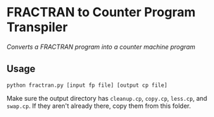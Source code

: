 FRACTRAN to Counter Program Transpiler
======================================

_Converts a FRACTRAN program into a counter machine program_

Usage
-----

`python fractran.py [input fp file] [output cp file]`

Make sure the output directory has `cleanup.cp`, `copy.cp`, `less.cp`, and `swap.cp`. If they aren't already there, copy them from this folder.
